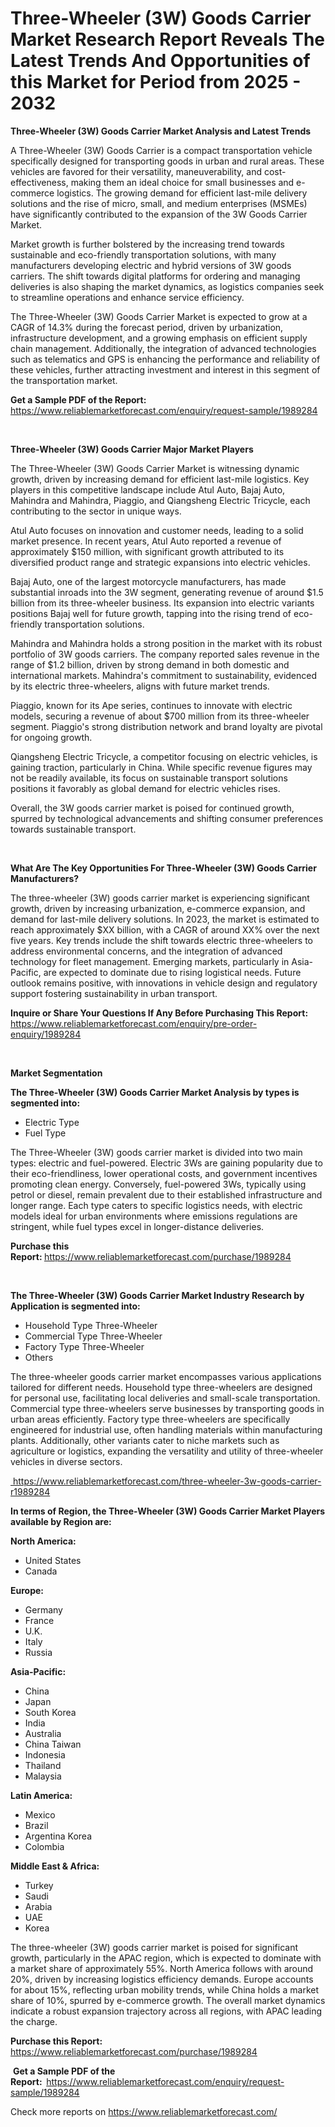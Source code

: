 <p><h1>Three-Wheeler (3W) Goods Carrier Market Research Report Reveals The Latest Trends And Opportunities of this Market for Period from 2025 - 2032</h1></p><p><strong>Three-Wheeler (3W) Goods Carrier Market Analysis and Latest Trends</strong></p>
<p><p>A Three-Wheeler (3W) Goods Carrier is a compact transportation vehicle specifically designed for transporting goods in urban and rural areas. These vehicles are favored for their versatility, maneuverability, and cost-effectiveness, making them an ideal choice for small businesses and e-commerce logistics. The growing demand for efficient last-mile delivery solutions and the rise of micro, small, and medium enterprises (MSMEs) have significantly contributed to the expansion of the 3W Goods Carrier Market.</p><p>Market growth is further bolstered by the increasing trend towards sustainable and eco-friendly transportation solutions, with many manufacturers developing electric and hybrid versions of 3W goods carriers. The shift towards digital platforms for ordering and managing deliveries is also shaping the market dynamics, as logistics companies seek to streamline operations and enhance service efficiency.</p><p>The Three-Wheeler (3W) Goods Carrier Market is expected to grow at a CAGR of 14.3% during the forecast period, driven by urbanization, infrastructure development, and a growing emphasis on efficient supply chain management. Additionally, the integration of advanced technologies such as telematics and GPS is enhancing the performance and reliability of these vehicles, further attracting investment and interest in this segment of the transportation market.</p></p>
<p><strong>Get a Sample PDF of the Report:&nbsp;</strong> <a href="https://www.reliablemarketforecast.com/enquiry/request-sample/1989284?utm_campaign=3512&utm_medium=2&utm_source=Github&utm_content=ia&utm_term=31032025&utm_id=three-wheeler-3w-goods-carrier">https://www.reliablemarketforecast.com/enquiry/request-sample/1989284</a></p>
<p>&nbsp;</p>
<p><strong>Three-Wheeler (3W) Goods Carrier Major Market Players</strong></p>
<p><p>The Three-Wheeler (3W) Goods Carrier Market is witnessing dynamic growth, driven by increasing demand for efficient last-mile logistics. Key players in this competitive landscape include Atul Auto, Bajaj Auto, Mahindra and Mahindra, Piaggio, and Qiangsheng Electric Tricycle, each contributing to the sector in unique ways.</p><p>Atul Auto focuses on innovation and customer needs, leading to a solid market presence. In recent years, Atul Auto reported a revenue of approximately $150 million, with significant growth attributed to its diversified product range and strategic expansions into electric vehicles.</p><p>Bajaj Auto, one of the largest motorcycle manufacturers, has made substantial inroads into the 3W segment, generating revenue of around $1.5 billion from its three-wheeler business. Its expansion into electric variants positions Bajaj well for future growth, tapping into the rising trend of eco-friendly transportation solutions.</p><p>Mahindra and Mahindra holds a strong position in the market with its robust portfolio of 3W goods carriers. The company reported sales revenue in the range of $1.2 billion, driven by strong demand in both domestic and international markets. Mahindra's commitment to sustainability, evidenced by its electric three-wheelers, aligns with future market trends.</p><p>Piaggio, known for its Ape series, continues to innovate with electric models, securing a revenue of about $700 million from its three-wheeler segment. Piaggio's strong distribution network and brand loyalty are pivotal for ongoing growth.</p><p>Qiangsheng Electric Tricycle, a competitor focusing on electric vehicles, is gaining traction, particularly in China. While specific revenue figures may not be readily available, its focus on sustainable transport solutions positions it favorably as global demand for electric vehicles rises.</p><p>Overall, the 3W goods carrier market is poised for continued growth, spurred by technological advancements and shifting consumer preferences towards sustainable transport.</p></p>
<p>&nbsp;</p>
<p><strong>What Are The Key Opportunities For Three-Wheeler (3W) Goods Carrier Manufacturers?</strong></p>
<p><p>The three-wheeler (3W) goods carrier market is experiencing significant growth, driven by increasing urbanization, e-commerce expansion, and demand for last-mile delivery solutions. In 2023, the market is estimated to reach approximately $XX billion, with a CAGR of around XX% over the next five years. Key trends include the shift towards electric three-wheelers to address environmental concerns, and the integration of advanced technology for fleet management. Emerging markets, particularly in Asia-Pacific, are expected to dominate due to rising logistical needs. Future outlook remains positive, with innovations in vehicle design and regulatory support fostering sustainability in urban transport.</p></p>
<p><strong>Inquire or Share Your Questions If Any Before Purchasing This Report:</strong> <a href="https://www.reliablemarketforecast.com/enquiry/pre-order-enquiry/1989284?utm_campaign=3512&utm_medium=2&utm_source=Github&utm_content=ia&utm_term=31032025&utm_id=three-wheeler-3w-goods-carrier">https://www.reliablemarketforecast.com/enquiry/pre-order-enquiry/1989284</a></p>
<p>&nbsp;</p>
<p><strong>Market Segmentation</strong></p>
<p><strong>The Three-Wheeler (3W) Goods Carrier Market Analysis by types is segmented into:</strong></p>
<p><ul><li>Electric Type</li><li>Fuel Type</li></ul></p>
<p><p>The Three-Wheeler (3W) goods carrier market is divided into two main types: electric and fuel-powered. Electric 3Ws are gaining popularity due to their eco-friendliness, lower operational costs, and government incentives promoting clean energy. Conversely, fuel-powered 3Ws, typically using petrol or diesel, remain prevalent due to their established infrastructure and longer range. Each type caters to specific logistics needs, with electric models ideal for urban environments where emissions regulations are stringent, while fuel types excel in longer-distance deliveries.</p></p>
<p><strong>Purchase this Report:&nbsp;</strong><a href="https://www.reliablemarketforecast.com/purchase/1989284?utm_campaign=3512&utm_medium=2&utm_source=Github&utm_content=ia&utm_term=31032025&utm_id=three-wheeler-3w-goods-carrier">https://www.reliablemarketforecast.com/purchase/1989284</a></p>
<p>&nbsp;</p>
<p><strong>The Three-Wheeler (3W) Goods Carrier Market Industry Research by Application is segmented into:</strong></p>
<p><ul><li>Household Type Three-Wheeler</li><li>Commercial Type Three-Wheeler</li><li>Factory Type Three-Wheeler</li><li>Others</li></ul></p>
<p><p>The three-wheeler goods carrier market encompasses various applications tailored for different needs. Household type three-wheelers are designed for personal use, facilitating local deliveries and small-scale transportation. Commercial type three-wheelers serve businesses by transporting goods in urban areas efficiently. Factory type three-wheelers are specifically engineered for industrial use, often handling materials within manufacturing plants. Additionally, other variants cater to niche markets such as agriculture or logistics, expanding the versatility and utility of three-wheeler vehicles in diverse sectors.</p></p>
<p><a href="https://www.reliablemarketforecast.com/three-wheeler-3w-goods-carrier-r1989284?utm_campaign=3512&utm_medium=2&utm_source=Github&utm_content=ia&utm_term=31032025&utm_id=three-wheeler-3w-goods-carrier">&nbsp;https://www.reliablemarketforecast.com/three-wheeler-3w-goods-carrier-r1989284</a></p>
<p><strong>In terms of Region, the Three-Wheeler (3W) Goods Carrier Market Players available by Region are:</strong></p>
<p>
    <p> <strong> North America: </strong>
        <ul>
            <li>United States</li>
            <li>Canada</li>
        </ul>
        </p> 
    <p> <strong> Europe: </strong>
        <ul>
            <li>Germany</li>
            <li>France</li>
            <li>U.K.</li>
            <li>Italy</li>
            <li>Russia</li>
        </ul>
        </p> 
    <p> <strong> Asia-Pacific: </strong>
        <ul>
            <li>China</li>
            <li>Japan</li>
            <li>South Korea</li>
            <li>India</li>
            <li>Australia</li>
            <li>China Taiwan</li>
            <li>Indonesia</li>
            <li>Thailand</li>
            <li>Malaysia</li>
        </ul>
        </p> 
    <p> <strong> Latin America: </strong>
        <ul>
            <li>Mexico</li>
            <li>Brazil</li>
            <li>Argentina Korea</li>
            <li>Colombia</li>
        </ul>
        </p> 
    <p> <strong> Middle East & Africa: </strong>
        <ul>
            <li>Turkey</li>
            <li>Saudi</li>
            <li>Arabia</li>
            <li>UAE</li>
            <li>Korea</li>
        </ul>
    </p>
    </p>
<p><p>The three-wheeler (3W) goods carrier market is poised for significant growth, particularly in the APAC region, which is expected to dominate with a market share of approximately 55%. North America follows with around 20%, driven by increasing logistics efficiency demands. Europe accounts for about 15%, reflecting urban mobility trends, while China holds a market share of 10%, spurred by e-commerce growth. The overall market dynamics indicate a robust expansion trajectory across all regions, with APAC leading the charge.</p></p>
<p><strong>Purchase this Report: </strong><a href="https://www.reliablemarketforecast.com/purchase/1989284?utm_campaign=3512&utm_medium=2&utm_source=Github&utm_content=ia&utm_term=31032025&utm_id=three-wheeler-3w-goods-carrier">https://www.reliablemarketforecast.com/purchase/1989284</a></p>
<p>&nbsp;<strong>Get a Sample PDF of the Report:&nbsp;&nbsp;</strong><a href="https://www.reliablemarketforecast.com/enquiry/request-sample/1989284?utm_campaign=3512&utm_medium=2&utm_source=Github&utm_content=ia&utm_term=31032025&utm_id=three-wheeler-3w-goods-carrier">https://www.reliablemarketforecast.com/enquiry/request-sample/1989284</a></p>
<p><strong></strong></p>
<p>Check more reports on <a href="https://www.reliablemarketforecast.com/?utm_campaign=3512&utm_medium=2&utm_source=Github&utm_content=ia&utm_term=31032025&utm_id=three-wheeler-3w-goods-carrier">https://www.reliablemarketforecast.com/</a></p>